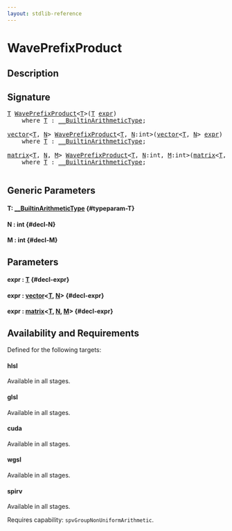 ```yaml
---
layout: stdlib-reference
---
```


# WavePrefixProduct

## Description





## Signature 

<pre>
<a href="/stdlib-reference/global-decls/waveprefixproduct-04a#typeparam-T" class="code_type">T</a> <a href="/stdlib-reference/global-decls/waveprefixproduct-04a">WavePrefixProduct</a>&lt;<a href="/stdlib-reference/global-decls/waveprefixproduct-04a#typeparam-T" class="code_type">T</a>&gt;(<a href="/stdlib-reference/global-decls/waveprefixproduct-04a#typeparam-T" class="code_type">T</a> <a href="/stdlib-reference/global-decls/waveprefixproduct-04a#decl-expr" class="code_param">expr</a>)
    <span class='code_keyword'>where</span> <a href="/stdlib-reference/global-decls/waveprefixproduct-04a#typeparam-T" class="code_type">T</a> : <a href="/stdlib-reference/interfaces/0_builtinarithmetictype-029j/index" class="code_type">__BuiltinArithmeticType</a>;

<a href="/stdlib-reference/types/vector/index" class="code_type">vector</a>&lt;<a href="/stdlib-reference/global-decls/waveprefixproduct-04a#typeparam-T" class="code_type">T</a>, <a href="/stdlib-reference/global-decls/waveprefixproduct-04a#decl-N" class="code_var">N</a>&gt; <a href="/stdlib-reference/global-decls/waveprefixproduct-04a">WavePrefixProduct</a>&lt;<a href="/stdlib-reference/global-decls/waveprefixproduct-04a#typeparam-T" class="code_type">T</a>, <a href="/stdlib-reference/global-decls/waveprefixproduct-04a#decl-N" class="code_var">N</a>:<span class="code_keyword">int</span>&gt;(<a href="/stdlib-reference/types/vector/index" class="code_type">vector</a>&lt;<a href="/stdlib-reference/global-decls/waveprefixproduct-04a#typeparam-T" class="code_type">T</a>, <a href="/stdlib-reference/global-decls/waveprefixproduct-04a#decl-N" class="code_var">N</a>&gt; <a href="/stdlib-reference/global-decls/waveprefixproduct-04a#decl-expr" class="code_param">expr</a>)
    <span class='code_keyword'>where</span> <a href="/stdlib-reference/global-decls/waveprefixproduct-04a#typeparam-T" class="code_type">T</a> : <a href="/stdlib-reference/interfaces/0_builtinarithmetictype-029j/index" class="code_type">__BuiltinArithmeticType</a>;

<a href="/stdlib-reference/types/matrix/index" class="code_type">matrix</a>&lt;<a href="/stdlib-reference/global-decls/waveprefixproduct-04a#typeparam-T" class="code_type">T</a>, <a href="/stdlib-reference/global-decls/waveprefixproduct-04a#decl-N" class="code_var">N</a>, <a href="/stdlib-reference/global-decls/waveprefixproduct-04a#decl-M" class="code_var">M</a>&gt; <a href="/stdlib-reference/global-decls/waveprefixproduct-04a">WavePrefixProduct</a>&lt;<a href="/stdlib-reference/global-decls/waveprefixproduct-04a#typeparam-T" class="code_type">T</a>, <a href="/stdlib-reference/global-decls/waveprefixproduct-04a#decl-N" class="code_var">N</a>:<span class="code_keyword">int</span>, <a href="/stdlib-reference/global-decls/waveprefixproduct-04a#decl-M" class="code_var">M</a>:<span class="code_keyword">int</span>&gt;(<a href="/stdlib-reference/types/matrix/index" class="code_type">matrix</a>&lt;<a href="/stdlib-reference/global-decls/waveprefixproduct-04a#typeparam-T" class="code_type">T</a>, <a href="/stdlib-reference/global-decls/waveprefixproduct-04a#decl-N" class="code_var">N</a>, <a href="/stdlib-reference/global-decls/waveprefixproduct-04a#decl-M" class="code_var">M</a>&gt; <a href="/stdlib-reference/global-decls/waveprefixproduct-04a#decl-expr" class="code_param">expr</a>)
    <span class='code_keyword'>where</span> <a href="/stdlib-reference/global-decls/waveprefixproduct-04a#typeparam-T" class="code_type">T</a> : <a href="/stdlib-reference/interfaces/0_builtinarithmetictype-029j/index" class="code_type">__BuiltinArithmeticType</a>;

</pre>

## Generic Parameters

#### T: [\_\_BuiltinArithmeticType](/stdlib-reference/interfaces/0_builtinarithmetictype-029j/index) {#typeparam-T}
#### N  : int {#decl-N}
#### M  : int {#decl-M}

## Parameters

#### expr  : [T](/stdlib-reference/global-decls/waveprefixproduct-04a#typeparam-T) {#decl-expr}
#### expr  : [vector](/stdlib-reference/types/vector/index)\<[T](/stdlib-reference/types/vector/index#typeparam-T), [N](/stdlib-reference/types/vector/index#decl-N)\> {#decl-expr}
#### expr  : [matrix](/stdlib-reference/types/matrix/index)\<[T](/stdlib-reference/types/matrix/t-0), [N](/stdlib-reference/types/matrix/index#decl-N), [M](/stdlib-reference/types/matrix/index#decl-M)\> {#decl-expr}

## Availability and Requirements

Defined for the following targets:

#### hlsl
Available in all stages.

#### glsl
Available in all stages.

#### cuda
Available in all stages.

#### wgsl
Available in all stages.

#### spirv
Available in all stages.

Requires capability: `spvGroupNonUniformArithmetic`.


